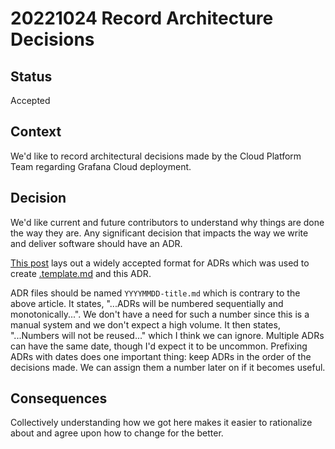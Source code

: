 # 20221024 Record Architecture Decisions

## Status

Accepted

## Context

We'd like to record architectural decisions made by the Cloud Platform Team
regarding Grafana Cloud deployment.

## Decision

We'd like current and future contributors to understand why things are done the
way they are. Any significant decision that impacts the way we write and deliver
software should have an ADR.

[This post](https://cognitect.com/blog/2011/11/15/documenting-architecture-decisions)
lays out a widely accepted format for ADRs which was used to create
[.template.md](.template.md) and this ADR.

ADR files should be named `YYYYMMDD-title.md` which is contrary to the above
article. It states, "...ADRs will be numbered sequentially and
monotonically...". We don't have a need for such a number since this is a manual
system and we don't expect a high volume. It then states, "...Numbers will not
be reused..." which I think we can ignore. Multiple ADRs can have the same date,
though I'd expect it to be uncommon. Prefixing ADRs with dates does one
important thing: keep ADRs in the order of the decisions made. We can assign
them a number later on if it becomes useful.

## Consequences

Collectively understanding how we got here makes it easier to rationalize about
and agree upon how to change for the better.
